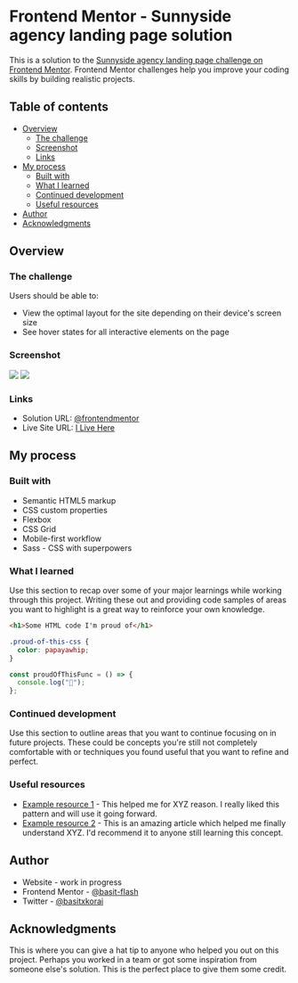 # Frontend Mentor - Sunnyside agency landing page solution

This is a solution to the [Sunnyside agency landing page challenge on Frontend Mentor](https://www.frontendmentor.io/challenges/sunnyside-agency-landing-page-7yVs3B6ef). Frontend Mentor challenges help you improve your coding skills by building realistic projects.

## Table of contents

- [Overview](#overview)
  - [The challenge](#the-challenge)
  - [Screenshot](#screenshot)
  - [Links](#links)
- [My process](#my-process)
  - [Built with](#built-with)
  - [What I learned](#what-i-learned)
  - [Continued development](#continued-development)
  - [Useful resources](#useful-resources)
- [Author](#author)
- [Acknowledgments](#acknowledgments)

## Overview

### The challenge

Users should be able to:

- View the optimal layout for the site depending on their device's screen size
- See hover states for all interactive elements on the page

### Screenshot

![](./screenshots/screen-desktop.png)
![](./screenshots/screen-mobile.png)

### Links

- Solution URL: [@frontendmentor](https://www.frontendmentor.io/solutions/responsive-age-calculator-app-built-w-sass-vanilla-javascript-C2MXnMPNbj)
- Live Site URL: [I Live Here](https://basitkorai.github.io/sunnyside-agency/)

## My process

### Built with

- Semantic HTML5 markup
- CSS custom properties
- Flexbox
- CSS Grid
- Mobile-first workflow
- Sass - CSS with superpowers

### What I learned

Use this section to recap over some of your major learnings while working through this project. Writing these out and providing code samples of areas you want to highlight is a great way to reinforce your own knowledge.

```html
<h1>Some HTML code I'm proud of</h1>
```

```css
.proud-of-this-css {
  color: papayawhip;
}
```

```js
const proudOfThisFunc = () => {
  console.log("🎉");
};
```

### Continued development

Use this section to outline areas that you want to continue focusing on in future projects. These could be concepts you're still not completely comfortable with or techniques you found useful that you want to refine and perfect.

### Useful resources

- [Example resource 1](https://www.example.com) - This helped me for XYZ reason. I really liked this pattern and will use it going forward.
- [Example resource 2](https://www.example.com) - This is an amazing article which helped me finally understand XYZ. I'd recommend it to anyone still learning this concept.

## Author

- Website - work in progress
- Frontend Mentor - [@basit-flash](https://www.frontendmentor.io/profile/basit-flash)
- Twitter - [@basitxkorai](https://twitter.com/basitxkorai)


## Acknowledgments

This is where you can give a hat tip to anyone who helped you out on this project. Perhaps you worked in a team or got some inspiration from someone else's solution. This is the perfect place to give them some credit.

